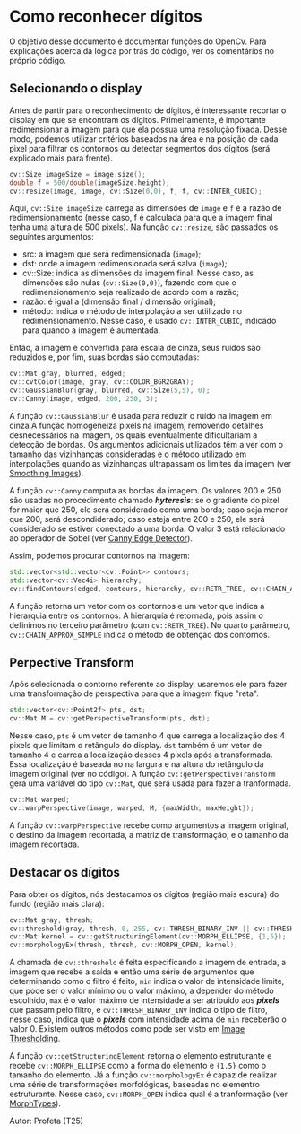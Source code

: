 # Como reconhecer dígitos

O objetivo desse documento é documentar funções do OpenCv. Para explicações acerca da lógica por trás do código, ver os comentários no próprio código.

## Selecionando o display

Antes de partir para o reconhecimento de dígitos, é interessante recortar o display em que se encontram os dígitos. Primeiramente, é importante redimensionar a imagem para que ela possua uma resolução fixada. Desse modo, podemos utilizar critérios baseados na área e na posição de cada pixel para filtrar os contornos ou detectar segmentos dos dígitos (será explicado mais para frente).

```c++
cv::Size imageSize = image.size(); 
double f = 500/double(imageSize.height);
cv::resize(image, image, cv::Size(0,0), f, f, cv::INTER_CUBIC);
```

Aqui, `cv::Size imageSize` carrega as dimensões de `image` e `f` é a razão de redimensionamento (nesse caso, f é calculada para que a imagem final tenha uma altura de 500 pixels). Na função `cv::resize`, são passados os seguintes argumentos:

* src: a imagem que será redimensionada (`image`);
* dst: onde a imagem redimensionada será salva (`image`);
* cv::Size: indica as dimensões da imagem final. Nesse caso, as dimensões são nulas (`cv::Size(0,0)`), fazendo com que o redimensionamento seja realizado de acordo com a razão;
* razão: é igual a (dimensão final / dimensão original);
* método: indica o método de interpolação a ser utiilizado no redimensionamento. Nesse caso, é usado `cv::INTER_CUBIC`, indicado para quando a imagem é aumentada.

Então, a imagem é convertida para escala de cinza, seus ruídos são reduzidos e, por fim, suas bordas são computadas:

```c++
cv::Mat gray, blurred, edged;
cv::cvtColor(image, gray, cv::COLOR_BGR2GRAY); 
cv::GaussianBlur(gray, blurred, cv::Size(5,5), 0);  
cv::Canny(image, edged, 200, 250, 3);           
```

A função `cv::GaussianBlur` é usada para reduzir o ruído na imagem em cinza.A função homogeneiza pixels na imagem, removendo detalhes desnecessários na imagem, os quais eventualmente dificultariam a detecção de bordas. Os argumentos adicionais utilizados têm a ver com o tamanho das vizinhanças consideradas e o método utilizado em interpolações quando as vizinhanças ultrapassam os limites da imagem (ver [Smoothing Images](https://docs.opencv.org/3.4/d4/d13/tutorial_py_filtering.html)).

A função `cv::Canny` computa as bordas da imagem. Os valores 200 e 250 são usadas no procedimento chamado ***hyteresis***: se o gradiente do pixel for maior que 250, ele será considerado como uma borda; caso seja menor que 200, será descondiderado; caso esteja entre 200 e 250, ele será considerado se estiver conectado a uma borda. O valor 3 está relacionado ao operador de Sobel (ver [Canny Edge Detector](https://docs.opencv.org/3.4/da/d5c/tutorial_canny_detector.html)).

Assim, podemos procurar contornos na imagem:

```c++
std::vector<std::vector<cv::Point>> contours;
std::vector<cv::Vec4i> hierarchy;
cv::findContours(edged, contours, hierarchy, cv::RETR_TREE, cv::CHAIN_APPROX_SIMPLE); 
```

A função retorna um vetor com os contornos e um vetor que indica a hierarquia entre os contornos. A hierarquia é retornada, pois assim o definimos no terceiro parâmetro (com `cv::RETR_TREE`). No quarto parâmetro, `cv::CHAIN_APPROX_SIMPLE` indica o método de obtenção dos contornos.

## Perpective Transform

Após selecionada o contorno referente ao display, usaremos ele para fazer uma transformação de perspectiva para que a imagem fique "reta".

```c++
std::vector<cv::Point2f> pts, dst;
cv::Mat M = cv::getPerspectiveTransform(pts, dst);
```

Nesse caso, `pts` é um vetor de tamanho 4 que carrega a localização dos 4 pixels que limitam o retângulo do display. `dst` também é um vetor de tamanho 4 e carrea a localização desses 4 pixels após a transformada. Essa localização é baseada no na largura e na altura do retângulo da imagem original (ver no código). A função `cv::getPerspectiveTransform` gera uma variável do tipo `cv::Mat`, que será usada para  fazer a tranformada.

```c++
cv::Mat warped;
cv::warpPerspective(image, warped, M, {maxWidth, maxHeight});
```

A função `cv::warpPerspective` recebe como argumentos a imagem original, o destino da imagem recortada, a matriz de transformação, e o tamanho da imagem recortada.

## Destacar os dígitos

Para obter os dígitos, nós destacamos os dígitos (região mais escura) do fundo (região mais clara):

```c++
cv::Mat gray, thresh;
cv::threshold(gray, thresh, 0, 255, cv::THRESH_BINARY_INV || cv::THRESH_OTSU);
cv::Mat kernel = cv::getStructuringElement(cv::MORPH_ELLIPSE, {1,5});
cv::morphologyEx(thresh, thresh, cv::MORPH_OPEN, kernel);
```

A chamada de `cv::threshold` é feita especificando a imagem de entrada, a imagem que recebe a saída e então uma série de argumentos que determinando como o filtro é feito, `min` indica o valor de intensidade limite, que pode ser o valor mínimo ou o valor máximo, a depender do método escolhido, `max` é o valor máximo de intensidade a ser atribuído aos ***pixels*** que passam pelo filtro, e `cv::THRESH_BINARY_INV` indica o tipo de filtro, nesse caso, indica que o ***pixels*** com intensidade acima de `min` receberão o valor 0. Existem outros métodos como pode ser visto em [Image Thresholding](https://docs.opencv.org/3.4/d7/d4d/tutorial_py_thresholding.html).

A função `cv::getStructuringElement` retorna o elemento estruturante e recebe `cv::MORPH_ELLIPSE` como a forma do elemento e `{1,5}` como o tamanho do elemento. Já a função `cv::morphologyEx` é capaz de realizar uma série de transformações morfológicas, baseadas no elementro estruturante. Nesse caso, `cv::MORPH_OPEN` indica qual é a tranformação (ver [MorphTypes](https://docs.opencv.org/3.4/d4/d86/group__imgproc__filter.html#ga7be549266bad7b2e6a04db49827f9f32)).

Autor: Profeta (T25)
